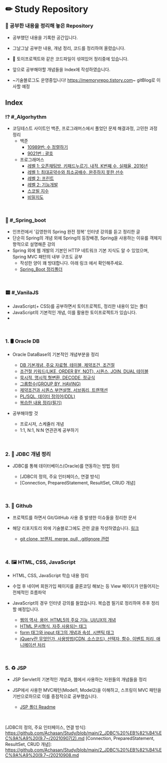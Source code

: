 <h1>✏ Study Repository</h1>

<h3>📃 공부한 내용을 정리해 놓은 Repository</h3>
  
  - 공부했던 내용을 기록한 공간입니다.
  
  -  그날그날 공부한 내용, 개념 정리, 코드를 정리하여 올렸습니다.
  
  - 🔧 토이프로젝트와 같은 코드파일이 섞여있어 정리중에 있습니다. 

  - 앞으로 공부해야할 개념들을 Index에 작성하였습니다.
  
  - ~기술블로그도 운영중입니다! https://memoryrepo.tistory.com~ gitBlog로 이사할 예정
  
 
## Index

### ⁉ #_Algorhythm
  - 코딩테스트 사이트인 백준, 프로그래머스에서 풀었던 문제 해결과정, 고민한 과정 정리
      - 백준 
        - [10989번: 수 정렬하기](https://github.com/Achasan/Study/blob/main/%23_Algorithm/Baekjoon/s5_sort.md)
        - [9021번 : 괄호](https://github.com/Achasan/Study/blob/main/%23_Algorithm/Programmers/20211021.md)
      - 프로그래머스 
        - [레벨 1: 오픈채팅방, 키패드누르기, 내적, K번째 수, 실패율, 2016년](https://github.com/Achasan/Study/blob/main/%23_Algorithm/Programmers/20211013.md)
        - [레벨 1: 최대공약수와 최소공배수, 완주하지 못한 선수](https://github.com/Achasan/Study/blob/main/%23_Algorithm/Programmers/20211022.md)
        - [레벨 2: 프린트](https://github.com/Achasan/Study/blob/main/%23_Algorithm/Programmers/lv2_print.md)
        - [레벨 2: 기능개발](https://github.com/Achasan/Study/blob/main/%23_Algorithm/Programmers/p_lv2_functionDev.md)
        - [스코빌 지수](https://github.com/Achasan/Study/blob/main/%23_Algorithm/Programmers/p_lv2_scovile(heap).md)
        - [비밀지도](https://github.com/Achasan/Study/blob/main/%23_Algorithm/Programmers/secret_map.md)

<br>

### 🍃 #_Spring_boot
  - 인프런에서 '김영한의 Spring 완전 정복' 인터넷 강의를 듣고 정리한 글
  - 단순히 Spring의 개념 외에 Spring의 등장배경, Spring을 사용하는 이유를 객체지향적으로 설명해준 강의
  - Spring 외에 웹 개발의 기본인 HTTP 네트워크 기본 지식도 알 수 있었으며, Spring MVC 패턴의 내부 구조도 공부
    - 작성한 양이 꽤 방대합니다. 아래 링크 에서 확인해주세요.
    - [Spring_Boot 정리폴더](https://github.com/Achasan/Study/tree/main/%23_Spring_boot)
  
<br>

### 🟨 #_VanilaJS
  - JavaScript(+ CSS)를 공부하면서 토이프로젝트, 정리한 내용이 있는 폴더
  - JavaScript의 기본적인 개념, 이를 활용한 토이프로젝트가 있습니다.
  - 


<br>

### 1. 🛢 Oracle DB
   - Oracle DataBase의 기본적인 개념부분을 정리
     - [DB 기본개념, 주요 자료형, 테이블, 제약조건, 조건절](https://github.com/Achasan/Study/blob/main/1_Oracle%20DB%20(9.2~9.7)/20210902.md)
     - [조건절 키워드(LIKE, ORDER BY, NOT), 시퀀스, JOIN, DUAL 테이블](https://github.com/Achasan/Study/blob/main/1_Oracle%20DB%20(9.2~9.7)/20210903.md)
     - [묵시적, 명시적 형변환, DECODE, 정규식](https://github.com/Achasan/Study/blob/main/1_Oracle%20DB%20(9.2~9.7)/20210904.md)
     - [그룹합수(GROUP BY, HAVING)](https://github.com/Achasan/Study/blob/main/1_Oracle%20DB%20(9.2~9.7)/20210905.md)
     - [제약조건과 시퀀스 부연설명, 서브쿼리, 트랜잭션](https://github.com/Achasan/Study/blob/main/1_Oracle%20DB%20(9.2~9.7)/20210906.md)
     - [PL/SQL, 데이터 정의어(DDL)](https://github.com/Achasan/Study/blob/main/1_Oracle%20DB%20(9.2~9.7)/20210907.md)
     - [복습한 내용 정리(필기)](https://github.com/Achasan/Study/blob/main/1_Oracle%20DB%20(9.2~9.7)/20211018.md)

   - 공부해야할 것
     - 프로시저, 스케쥴러 개념
     - 1:1, N:1, N:N 연관관계 공부하기

<br>

### 2. 🔌 JDBC 개념 정리
  - JDBC를 통해 데이터베이스(Oracle)를 연동하는 방법 정리
  
    - [JDBC의 정의, 주요 인터페이스, 연결 방식]
    - [Connection, PreparedStatement, ResultSet, CRUD 개념]

<br>

### 3. 💾 Github
  - 프로젝트를 하면서 Git/GitHub 사용 중 발생한 이슈들을 정리한 문서
  
  - 해당 리포지토리 외에 기술블로그에도 관련 글을 작성하였습니다. [링크](https://memoryrepo.tistory.com/5)
    - [git clone, 브랜치, merge, pull, .gitIgnore 관련](https://github.com/Achasan/Study/blob/main/3_Github%20%EA%B3%B5%EB%B6%80%20(%ED%94%84%EB%A1%9C%EC%A0%9D%ED%8A%B8_ing)/20210914.md)

<br>

### 4. 🖼 HTML, CSS, JavaScript
  - HTML, CSS, JavaScript 학습 내용 정리
  
  - 수업 후 네이버 회원가입 페이지를 클론코딩 해보는 등 View 페이지가 만들어지는 전체적인 흐름파악
  - JavaScript의 경우 인터넷 강의를 들었습니다. 복습겸 필기로 정리하여 추후 정리할 예정입니다.
    - [웹의 역사, 용어, HTML5의 주요 기능, UI/UX의 개념](https://github.com/Achasan/Study/blob/main/4_HTML%2CCSS%2CJS/20210927.md)
    - [HTML 문서형식, 자주 사용되는 태그](https://github.com/Achasan/Study/blob/main/4_HTML%2CCSS%2CJS/20210927-0928.md)
    - [form 태그와 input 태그의 개념과 속성, 시맨틱 태그](https://github.com/Achasan/Study/blob/main/4_HTML%2CCSS%2CJS/20210929.md)
    - [jQuery란 무엇인가, 사용방법(CDN, 소스코드), 선택자, 함수, 이벤트 처리, 애니메이션 처리](https://github.com/Achasan/Study/blob/main/4_HTML%2CCSS%2CJS/jQuery/20211012.md)

<br>

### 5. ♻ JSP
  - JSP Servlet의 기본적인 개념과, 웹에서 사용하는 자원들의 개념들을 정리
  
  - JSP에서 사용한 MVC패턴(Model1, Model2)을 이해하고, 스프링이 MVC 패턴을 기반으로하므로 이를 중점적으로 공부했습니다.
    - [JSP 폴더 Readme](https://github.com/Achasan/Study/tree/main/5_JSP)

<br>




[JDBC의 정의, 주요 인터페이스, 연결 방식]: https://github.com/Achasan/Study/blob/main/2_JDBC%20%EB%82%B4%EC%9A%A9%20(9.7~/20210907(2).md
[Connection, PreparedStatement, ResultSet, CRUD 개념]: https://github.com/Achasan/Study/blob/main/2_JDBC%20%EB%82%B4%EC%9A%A9%20(9.7~/20210908.md


